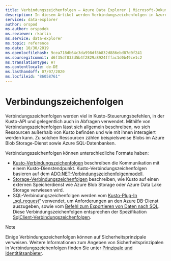 ```yaml
---
title: Verbindungszeichenfolgen – Azure Data Explorer | Microsoft-Dokumentation
description: In diesem Artikel werden Verbindungszeichenfolgen in Azure Data Explorer beschrieben.
services: data-explorer
author: orspod
ms.author: orspodek
ms.reviewer: rkarlin
ms.service: data-explorer
ms.topic: reference
ms.date: 10/30/2019
ms.openlocfilehash: 9cea718db64c3da998df8b832d886ebd87d0f241
ms.sourcegitcommit: d6f35df833d5b4f2829a8924fffac1d0b49ce1c2
ms.translationtype: HT
ms.contentlocale: de-DE
ms.lasthandoff: 07/07/2020
ms.locfileid: "86058761"
---
```

# <a name="connection-strings"></a>Verbindungszeichenfolgen

Verbindungszeichenfolgen werden viel in Kusto-Steuerungsbefehlen, in der Kusto-API und gelegentlich auch in Abfragen verwendet.
Mithilfe von Verbindungszeichenfolgen lässt sich allgemein beschreiben, wo sich Ressourcen außerhalb von Kusto befinden und wie mit ihnen interagiert werden kann. Zu solchen Ressourcen zählen beispielsweise Blobs im Azure Blob Storage-Dienst sowie Azure SQL-Datenbanken.

Verbindungszeichenfolgen können unterschiedliche Formate haben:

* [Kusto-Verbindungszeichenfolgen](./kusto.md) beschreiben die Kommunikation mit einem Kusto-Dienstendpunkt.
  Kusto-Verbindungszeichenfolgen basieren auf dem [ADO.NET-Verbindungszeichenfolgenmodell](https://docs.microsoft.com/dotnet/framework/data/adonet/connection-string-syntax).
* [Storage-Verbindungszeichenfolgen](./storage.md) beschreiben, wie Kusto auf einen externen Speicherdienst wie Azure Blob Storage oder Azure Data Lake Storage verwiesen wird.
* SQL-Verbindungszeichenfolgen werden vom [Kusto-Plug-In „sql_request“](../../query/sqlrequestplugin.md) verwendet, um Anforderungen an den Azure DB-Dienst auszugeben, sowie vom [Befehl zum Exportieren von Daten nach SQL](../../management/data-export/export-data-to-sql.md).  
  Diese Verbindungszeichenfolgen entsprechen der Spezifikation [SqlClient-Verbindungszeichenfolgen](https://docs.microsoft.com/dotnet/framework/data/adonet/connection-string-syntax#sqlclient-connection-strings).

> [!NOTE]
> Einige Verbindungszeichenfolgen können auf Sicherheitsprinzipale verweisen. Weitere Informationen zum Angeben von Sicherheitsprinzipalen in Verbindungszeichenfolgen finden Sie unter [Prinzipale und Identitätsanbieter](../../management/access-control/principals-and-identity-providers.md).
